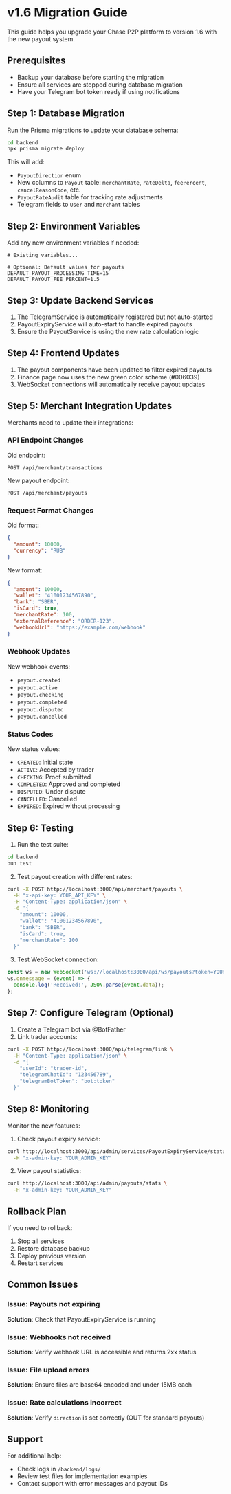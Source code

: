 # v1.6 Migration Guide

This guide helps you upgrade your Chase P2P platform to version 1.6 with the new payout system.

## Prerequisites

- Backup your database before starting the migration
- Ensure all services are stopped during database migration
- Have your Telegram bot token ready if using notifications

## Step 1: Database Migration

Run the Prisma migrations to update your database schema:

```bash
cd backend
npx prisma migrate deploy
```

This will add:
- `PayoutDirection` enum
- New columns to `Payout` table: `merchantRate`, `rateDelta`, `feePercent`, `cancelReasonCode`, etc.
- `PayoutRateAudit` table for tracking rate adjustments
- Telegram fields to `User` and `Merchant` tables

## Step 2: Environment Variables

Add any new environment variables if needed:

```env
# Existing variables...

# Optional: Default values for payouts
DEFAULT_PAYOUT_PROCESSING_TIME=15
DEFAULT_PAYOUT_FEE_PERCENT=1.5
```

## Step 3: Update Backend Services

1. The TelegramService is automatically registered but not auto-started
2. PayoutExpiryService will auto-start to handle expired payouts
3. Ensure the PayoutService is using the new rate calculation logic

## Step 4: Frontend Updates

1. The payout components have been updated to filter expired payouts
2. Finance page now uses the new green color scheme (#006039)
3. WebSocket connections will automatically receive payout updates

## Step 5: Merchant Integration Updates

Merchants need to update their integrations:

### API Endpoint Changes

Old endpoint:
```
POST /api/merchant/transactions
```

New payout endpoint:
```
POST /api/merchant/payouts
```

### Request Format Changes

Old format:
```json
{
  "amount": 10000,
  "currency": "RUB"
}
```

New format:
```json
{
  "amount": 10000,
  "wallet": "41001234567890",
  "bank": "SBER",
  "isCard": true,
  "merchantRate": 100,
  "externalReference": "ORDER-123",
  "webhookUrl": "https://example.com/webhook"
}
```

### Webhook Updates

New webhook events:
- `payout.created`
- `payout.active`
- `payout.checking`
- `payout.completed`
- `payout.disputed`
- `payout.cancelled`

### Status Codes

New status values:
- `CREATED`: Initial state
- `ACTIVE`: Accepted by trader
- `CHECKING`: Proof submitted
- `COMPLETED`: Approved and completed
- `DISPUTED`: Under dispute
- `CANCELLED`: Cancelled
- `EXPIRED`: Expired without processing

## Step 6: Testing

1. Run the test suite:
```bash
cd backend
bun test
```

2. Test payout creation with different rates:
```bash
curl -X POST http://localhost:3000/api/merchant/payouts \
  -H "x-api-key: YOUR_API_KEY" \
  -H "Content-Type: application/json" \
  -d '{
    "amount": 10000,
    "wallet": "41001234567890",
    "bank": "SBER",
    "isCard": true,
    "merchantRate": 100
  }'
```

3. Test WebSocket connection:
```javascript
const ws = new WebSocket('ws://localhost:3000/api/ws/payouts?token=YOUR_TOKEN&type=merchant');
ws.onmessage = (event) => {
  console.log('Received:', JSON.parse(event.data));
};
```

## Step 7: Configure Telegram (Optional)

1. Create a Telegram bot via @BotFather
2. Link trader accounts:
```bash
curl -X POST http://localhost:3000/api/telegram/link \
  -H "Content-Type: application/json" \
  -d '{
    "userId": "trader-id",
    "telegramChatId": "123456789",
    "telegramBotToken": "bot:token"
  }'
```

## Step 8: Monitoring

Monitor the new features:

1. Check payout expiry service:
```bash
curl http://localhost:3000/api/admin/services/PayoutExpiryService/status \
  -H "x-admin-key: YOUR_ADMIN_KEY"
```

2. View payout statistics:
```bash
curl http://localhost:3000/api/admin/payouts/stats \
  -H "x-admin-key: YOUR_ADMIN_KEY"
```

## Rollback Plan

If you need to rollback:

1. Stop all services
2. Restore database backup
3. Deploy previous version
4. Restart services

## Common Issues

### Issue: Payouts not expiring
**Solution**: Check that PayoutExpiryService is running

### Issue: Webhooks not received
**Solution**: Verify webhook URL is accessible and returns 2xx status

### Issue: File upload errors
**Solution**: Ensure files are base64 encoded and under 15MB each

### Issue: Rate calculations incorrect
**Solution**: Verify `direction` is set correctly (OUT for standard payouts)

## Support

For additional help:
- Check logs in `/backend/logs/`
- Review test files for implementation examples
- Contact support with error messages and payout IDs